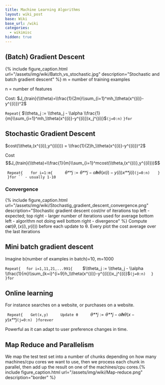 ```yaml
---
title: Machine Learning Algorithms
layout: wiki_post
base: Wiki
base_url: /wiki
categories:
  - wikimisc
hidden: true
---
```


(Batch) Gradient Descent
------------------------

{% include figure_caption.html url="/assets/img/wiki/Batch_vs_stochastic.jpg" description="Stochastic and batch gradient descent" %} m = number of training examples

n = number of features

Cost: $J_{train}(\\theta)=\\frac{1}{2m}\\sum_{i=1}^mh_\\theta(x^{(i)}-y^{(i)})^2$

`Repeat{`
$\\theta_j := \\theta_j - \\alpha \\frac{1}{m}\\sum_{i=1}^mh_\\theta(x^{(i)}-y^{(i)})x_j^{(i)}$`(j=0:n)`
`}for `

Stochastic Gradient Descent
---------------------------

$cost(\\theta,(x^{(i)},y^{(i)})) = \\frac{1}{2}h_\\theta(x^{(i)}-y^{(i)})^2$

Cost
$$J_{train}(\\theta)=\\frac{1}{m}\\sum_{i=1}^mcost(\\theta,(x^{(i)},y^{(i)}))$$

` Repeat{`
`   for i=1:m{`
`     `*θ**j* := *θ**j* − *α**h**θ*(*x*(*i*) − *y*(*i*))*x**j*(*i*)`(j=0:n)`
`   }`
` }for `` - usually 1-10`

### Convergence

{% include figure_caption.html url="/assets/img/wiki/Stochastig_gradient_descent_convergence.png" description="Stochastic gradient descent cost/nr of iterations top left - expected; top right - larger number of iterations used for average bottom left - algorithm not doing well bottom right - divergence" %} Compute *o**s**t*(*θ*, (*x*(*i*), *y*(*i*))) before each update to θ. Every  plot the cost average over the last  iterations

Mini batch gradient descent
---------------------------

Imagine b(number of examples in batch)=10, m=1000

`Repeat{`
`  for i=1,11,21,...991{`
`    `$\\theta_j := \\theta_j - \\alpha \\frac{1}{m}\\sum_{k=i}^{i+9}h_\\theta(x^{(i)}-y^{(i)})x_j^{(i)}$`(j=0:n)`
`  }`
`}for `

Online learning
---------------

For instance searches on a website, or purchases on a website.

` Repeat{`
`   Get(x,y)`
`     Update θ`
`     `*θ**j* := *θ**j* − *α**h**θ*(*x* − *y*)*x**j*`(j=0:n)`
` }forever`

Powerful as it can adapt to user preference changes in time.

Map Reduce and Parallelism
--------------------------

We map the test test set into a number of chunks depending on how many machines/cpu cores we want to use, then we process each chunk in parallel, then add up the result on one of the machines/cpu cores.{% include figure_caption.html url="/assets/img/wiki/Map-reduce.png" description="border" %}
